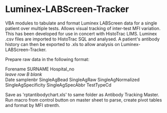 # Luminex-LABScreen-Tracker
VBA modules to tabulate and format Luminex LABScreen data for a single patient over multiple tests.  Allows visual tracking of inter-test MFI variation.
This has been developed for use in concert with HistoTrac LIMS. Luminex .csv files are imported to HistoTrac SQL and analysed. A patient's antibody history can then be exported to .xls to allow analysis on Luminex-LABScreen-Tracker.   

Prepare raw data in the following format:

Forename	SURNAME	Hospital_no					
*leave row B blank*							
Date	samplenbr	SingleAgBead	SingleAgRaw	SingleAgNormalized	SingleAgSpecificity	SingleAgSpecAbbr  TestTypeCd

Save as 'rptantibodychart.xls' to same folder as Antibody Tracking Master.  Run macro from control button on master sheet to parse, create pivot tables and format by MFI strenth.
